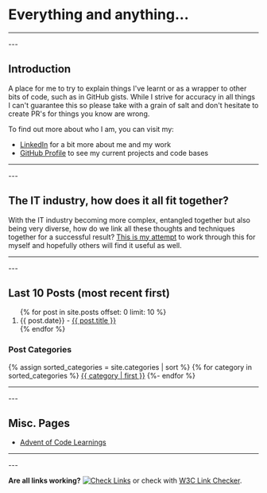 # Everything and anything...

---
<p></p>
---

## Introduction

A place for me to try to explain things I've learnt or as a wrapper to other bits of code, such as in GitHub gists. While I strive for accuracy in all things I can't guarantee this so please take with a grain of salt and don't hesitate to create PR's for things you know are wrong.

To find out more about who I am, you can visit my:

* [LinkedIn](https://www.linkedin.com/in/jamismarch/) for a bit more about me and my work
* [GitHub Profile](https://github.com/marjamis/) to see my current projects and code bases

---
<p></p>
---

## The IT industry, how does it all fit together?

With the IT industry becoming more complex, entangled together but also being very diverse, how do we link all these thoughts and techniques together for a successful result? [This is my attempt](./pages/how_does_it_all_fit_together/) to work through this for myself and hopefully others will find it useful as well.

---
<p></p>
---

## Last 10 Posts (most recent first)

<ol>
  {% for post in site.posts offset: 0 limit: 10 %}
  <li>{{ post.date}} - <a href="{{ post.url }}">{{ post.title }}</a></li>
  {% endfor %}
</ol>

### Post Categories
{% assign sorted_categories = site.categories | sort %}
{% for category in sorted_categories %}
<a href="{{ site.url }}/category/{{ category | first | url_encode }}.html">{{ category | first }}</a>
{%- endfor %}

---
<p></p>
---

## Misc. Pages

- [Advent of Code Learnings](./pages/advent_of_code_lessons/)

---
<p></p>
---

**Are all links working?** [![Check Links](https://github.com/marjamis/marjamis.github.io/actions/workflows/links.yml/badge.svg)](https://github.com/marjamis/marjamis.github.io/actions/workflows/links.yml) or check with [W3C Link Checker](https://validator.w3.org/checklink?uri=marjamis.github.io&hide_type=all&depth=&check=Check).

